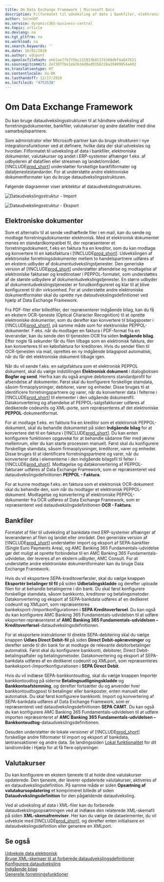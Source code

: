 ```yaml
---
title: Om Data Exchange Framework | Microsoft Docs
description: Filformatet til udveksling af data i bankfiler, elektroniske dokumenter, valutakurser og andet i ERP-systemer afhænger af udbyderen af datafilen eller streamen og landet/området.
author: SorenGP
ms.service: dynamics365-business-central
ms.topic: article
ms.devlang: na
ms.tgt_pltfrm: na
ms.workload: na
ms.search.keywords: ''
ms.date: 10/01/2020
ms.author: edupont
ms.openlocfilehash: ebb1ae7fb775bc215933b81374309dbf4a047621
ms.sourcegitcommit: 2e7307fbe1eb3b34d0ad9356226a19409054a402
ms.translationtype: HT
ms.contentlocale: da-DK
ms.lasthandoff: 12/17/2020
ms.locfileid: "4753538"
---
```

# <a name="about-the-data-exchange-framework"></a>Om Data Exchange Framework

Du kan bruge dataudvekslingsstrukturen til at håndtere udveksling af forretningsdokumenter, bankfiler, valutakurser og andre datafiler med dine samarbejdspartnere.

Som administrator eller Microsoft-partner kan du bruge strukturen i nye integrationsfunktioner ved at definere, hvilke data der skal udveksles og hvordan. Filformatet til udveksling af data i bankfiler, elektroniske dokumenter, valutakurser og andet i ERP-systemer afhænger f.eks. af udbyderen af datafilen eller streamen og landet/området. [!INCLUDE[prod_short](includes/prod_short.md)] understøtter forskellige bankfilformater og datatjenestestandarder. For at understøtte andre elektroniske dokumentformater kan du bruge dataudvekslingsstrukturen.

 Følgende diagrammer viser arkitektur af dataudvekslingsstrukturen.  

 ![Dataudvekslingsstruktur &#45; Import](media/across-data-exchange/dataexchangeframework_import.png)  

 ![Dataudvekslingsstruktur &#45; Eksport](media/across-data-exchange/dataexchangeframework_export.png)  

## <a name="electronic-documents"></a>Elektroniske dokumenter

Som et alternativ til at sende vedhæftede filer i en mail, kan du sende og modtage forretningsdokumenter elektronisk. Med et elektronisk dokumentet menes en standardkompatibel fil, der repræsenterer et forretningsdokument, f.eks en faktura fra en kreditor, som du kan modtage og konvertere til en købsfaktura i [!INCLUDE[prod_short](includes/prod_short.md)]. Udvekslingen af elektroniske forretningsdokumenter mellem to handelspartnere udføres af en ekstern udbyder af dokumentudvekslingstjenester. Den generiske version af [!INCLUDE[prod_short](includes/prod_short.md)] understøtter afsendelse og modtagelse af elektroniske fakturaer og kreditnotaer i PEPPOL-formatet, som understøttes af de største udbydere af dokumentudvekslingstjenester. En større udbyder af dokumentudvekslingstjenester er forudkonfigureret og klar til at blive konfigureret til din virksomhed. For at understøtte andre elektroniske dokumentformater skal du oprette nye datoudvekslingsdefinitioner ved hjælp af Data Exchange Framework.  

 Fra PDF-filer eller billedfiler, der repræsenterer indgående bilag, kan du få en ekstern OCR-tjeneste (Optical Character Recognition) til at oprette elektroniske dokumenter, som du derefter kan konvertere til bilagsposter i [!INCLUDE[prod_short](includes/prod_short.md)], på samme måde som for elektroniske PEPPOL-dokumenter. F.eks. når du modtager en faktura i PDF-format fra en leverandør, kan du sende den til tjenesten OCR fra siden **Indgående bilag**. Efter nogle få sekunder får du filen tilbage som en elektronisk faktura, der kan konverteres til en købsfaktura for kreditoren. Hvis du sender filen til OCR-tjenesten via mail, oprettes en ny indgående bilagspost automatisk, når du får det elektroniske dokument tilbage igen.  

 Når du vil sende f.eks. en salgsfaktura som et elektronisk PEPPOL dokument, skal du vælge indstillingen **Elektronisk dokument** i dialogboksen **Bogfør og send**. Herfra kan du også angive debitorens standardprofil for afsendelse af dokumenter. Først skal du konfigurere forskellige stamdata, såsom firmaoplysninger, debitorer, varer og enheder. Disse bruges til at identificere forretningspartnere og varer, når du konverterer data i felterne i [!INCLUDE[prod_short](includes/prod_short.md)] til elementer i den udgående dokumentfil. Datakonvertering og afsendelse af PEPPOL-salgsfakturaer udføres af dedikerede codeunits og XML-porte, som repræsenteres af det elektroniske **PEPPOL**-dokumentformat.  

 For at modtage f.eks. en faktura fra en kreditor som et elektronisk PEPPOL-dokument, skal du behandle dokumentet på siden **Indgående bilag** for at konvertere det til en faktura i [!INCLUDE[prod_short](includes/prod_short.md)]. Du kan enten konfigurere funktionen opgavekø for at behandle sådanne filer med jævne mellemrum, eller du kan starte processen manuelt. Først skal du konfigurere forskellige stamdata, såsom firmaoplysninger, kreditorer, varer og enheder. Disse bruges til at identificere forretningspartnere og varer, når du konverterer data i elementerne i den indgående bilagsfil til felter i [!INCLUDE[prod_short](includes/prod_short.md)]. Modtagelse og datakonvertering af PEPPOL-fakturaer udføres af Data Exchange Framework, som er repræsenteret ved dataudvekslingsdefinitionen **PEPPOL - Faktura**.  

  For at kunne modtage f.eks. en faktura som et elektronisk OCR-dokument skal du behandle den, som når du modtager et elektronisk PEPPOL-dokument. Modtagelse og konvertering af elektroniske PEPPOL-dokumenter fra OCR udføres af Data Exchange Framework, som er repræsenteret ved dataudvekslingsdefinitionen **OCR - Faktura**.  

## <a name="bank-files"></a>Bankfiler

Formatet af filer til udveksling af bankdata med ERP-systemer afhænger af leverandøren af filen og landet eller området. Den generiske version af [!INCLUDE[prod_short](includes/prod_short.md)] understøtter import og eksport af SEPA-bankfiler (Single Euro Payments Area), og AMC Banking 365 Fundamentals-udvidelse gør det muligt at oprette forbindelse til en AMC Banking 365 Fundamentals-udvidelse, der leveres af en ekstern udbyder, AMC Consult. For at understøtte andre elektroniske dokumentformater kan du bruge Data Exchange Framework.  

Hvis du vil eksportere SEPA-kreditoverførsler, skal du vælge knappen **Eksportér betalinger til fil** på siden **Udbetalingskladde** og derefter uploade filen for at behandle betalingerne i din bank. Du skal først konfigurere forskellige stamdata, såsom bankkonto, kreditorer og betalingsmetoder. Datakonvertering og eksport af SEPA-bankdata udføres af en dedikeret codeunit og XMLport, som repræsenteres bankeksport-/importkonfigurationen i **SEPA Kreditoverførsel**. Du kan også du kan konfigurere AMC Banking 365 Fundamentals-udvidelsen til at udføre eksporten repræsenteret af **AMC Banking 365 Fundamentals-udvidelsen – Kreditoverførsel**-dataudvekslingsdefinitionen.  

 For at eksportere instruktioner til direkte SEPA-debitering skal du vælge knappen **Udlæs Direct Debit-fil** på siden **Direct Debit-opkrævninger** og derefter sende til din bank for at modtage de relevante debitorbetalinger automatisk. Først skal du konfigurere bankkonti, debitorer, Direct Debit-betalingsaftaler og betalingsmetoder. Datakonvertering og eksport af SEPA-bankdata udføres af en dedikeret codeunit og XMLport, som repræsenteres bankeksport-/importkonfigurationen i **SEPA Direct Debit**.  

 Hvis du vil indlæse SEPA-bankkontoudtog, skal du vælge knappen Importér bankkontoudtog på siderne **Betalingsudligningskladde** og **Bankkontoafstemning**, og derefter fortsætter du og anvender hver bankkontoudtogpost til betalinger eller bankposter, enten manuelt eller automatisk. Du skal først konfigurere bankkonti. Import og konvertering af SEPA-bankdata udføres af Data Exchange Framework, som er repræsenteret ved dataudvekslingsdefinitionen **SEPA CAMT**. Du kan også du kan konfigurere AMC Banking 365 Fundamentals-udvidelsen til at udføre importen repræsenteret af **AMC Banking 365 Fundamentals-udvidelsen – Bankkontoudtog**-dataudvekslingsdefinitionen.  

 Desuden understøtter de lokale versioner af [!INCLUDE[prod_short](includes/prod_short.md)] forskellige andre filformater til import og eksport af bankdata, løntransaktioner og andre data. Se landingssiden [Lokal funktionalitet](about-localization.md) for dit land/område i Hjælp for at få flere oplysninger.  

## <a name="currency-exchange-rates"></a>Valutakurser

Du kan konfigurere en ekstern tjeneste til at holde dine valutakurser opdaterede. Den tjeneste, der leverer opdaterede valutakurser, aktiveres af en dataudvekslingsdefinition. På samme måde er siden **Opsætning af valutakursopdatering** et komprimeret billede af siden **Dataudvekslingsdefinition** for den pågældende dataudveksling.  

Ved al udveksling af data i XML-filer kan du forberede dataudvekslingsopsætningen ved at indlæse den relaterede XML-skemafil på siden **XML-skemafremviser**. Her kan du vælge de dataelementer, du vil udveksle med [!INCLUDE[prod_short](includes/prod_short.md)], og derefter enten initialisere en dataudvekslingsdefinition eller generere en XMLport.

## <a name="see-also"></a>Se også

[Udveksle data elektronisk](across-data-exchange.md)  
[Bruge XML-skemaer til at forberede dataudvekslingsdefinitioner](across-how-to-use-xml-schemas-to-prepare-data-exchange-definitions.md)  
[Konfigurere dataudveksling](across-set-up-data-exchange.md)  
[Indgående bilag](across-income-documents.md)  
[Generelle forretningsfunktioner](ui-across-business-areas.md)  
